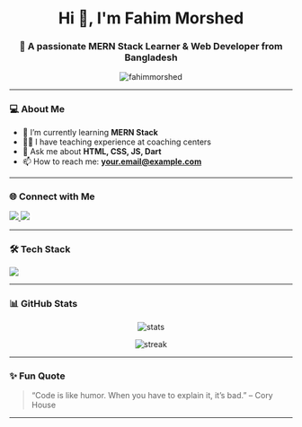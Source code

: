 <h1 align="center">Hi 👋, I'm Fahim Morshed</h1>
<h3 align="center">🚀 A passionate MERN Stack Learner & Web Developer from Bangladesh</h3>

<p align="center">
  <img src="https://komarev.com/ghpvc/?username=fahim-nion&label=Profile%20views&color=0e75b6&style=flat" alt="fahimmorshed" />
</p>

---

### 💻 About Me  
- 🌱 I’m currently learning **MERN Stack**  
- 👨‍🏫 I have teaching experience at coaching centers  
- 💬 Ask me about **HTML, CSS, JS, Dart**  
- 📫 How to reach me: **your.email@example.com**

---

### 🌐 Connect with Me  
<p align="left">
  <a href="https://www.linkedin.com/in/yourprofile" target="_blank">
    <img src="https://img.shields.io/badge/LinkedIn-0A66C2?style=for-the-badge&logo=linkedin&logoColor=white" />
  </a>
  <a href="mailto:your.email@example.com">
    <img src="https://img.shields.io/badge/Email-D14836?style=for-the-badge&logo=gmail&logoColor=white" />
  </a>
</p>

---

### 🛠️ Tech Stack  
<p>
  <img src="https://skillicons.dev/icons?i=html,css,javascript,react,nodejs,express,mongodb,git,github" />
</p>

---

### 📊 GitHub Stats
<p align="center">
  <img src="https://github-readme-stats.vercel.app/api?username=fahimmorshed&show_icons=true&theme=radical" alt="stats" />
</p>

<p align="center">
  <img src="https://github-readme-streak-stats.herokuapp.com/?user=fahimmorshed&theme=radical" alt="streak" />
</p>

---

### ✨ Fun Quote
> “Code is like humor. When you have to explain it, it’s bad.” – Cory House

---
